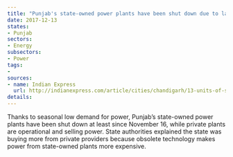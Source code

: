 ```yaml
---
title: "Punjab's state-owned power plants have been shut down due to lack of demand"
date: 2017-12-13
states:
- Punjab
sectors:
- Energy
subsectors:
- Power
tags:
- 
sources:
- name: Indian Express
  url: http://indianexpress.com/article/cities/chandigarh/13-units-of-state-run-power-shut-since-nov-6-on-low-power-demand-969758/
details:
---
```


Thanks to seasonal low demand for power, Punjab’s state-owned power plants have been shut down at least since November 16, while private plants are operational and selling power. State authorities explained the state was buying more from private providers because obsolete technology makes power from state-owned plants more expensive.
